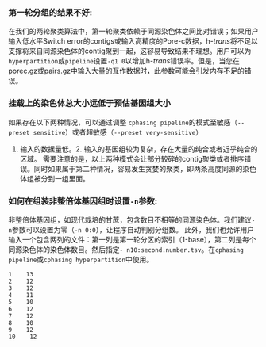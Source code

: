 ### 第一轮分组的结果不好:   
在我们的两轮聚类算法中，第一轮聚类依赖于同源染色体之间比对错误；如果用户输入低水平Switch error的contigs或输入高精度的Pore-c数据，h-*trans*将不足以支撑将来自同源染色体的contig聚到一起，这容易导致结果不理想。用户可以为`hyperpartition`或`pipeline`设置`-q1 0`以增加h-*trans*错误率。但是，当您在porec.gz或pairs.gz中输入大量的互作数据时，此参数可能会引发内存不足的错误。 


### 挂载上的染色体总大小远低于预估基因组大小
如果存在以下两种情况，可以通过调整 `cphasing pipeline`的模式至敏感（`--preset sensitive`）或者超敏感（`--preset very-sensitive`）
1. 输入的数据量低。2. 输入的基因组较为复杂，存在大量的纯合或者近乎纯合的区域。 需要注意的是，以上两种模式会让部分较碎的contig聚类或者排序错误。同时如果属于第二种情况，容易发生贪婪的聚类，即两条高度同源的染色体组被分到一组里面。


### 如何在组装非整倍体基因组时设置`-n`参数:  
非整倍体基因组，如现代栽培的甘蔗，包含数目不相等的同源染色体。我们建议`-n`参数可以设置为零（`-n 0:0`），让程序自动判别分组数。
此外，我们也允许用户输入一个包含两列的文件：第一列是第一轮分区的索引（1-base），第二列是每个同源染色体的染色体数目。然后指定`- n10:second.number.tsv`。在`cphasing pipeline`或`cphasing hyperpartition`中使用。

```text title="second.number.tsv"
1    13
2    12
3    12
4    11
5    10
6    12
7    12
8    10
9    12
10    12
```
